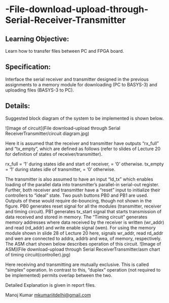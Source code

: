 # -File-download-upload-through-Serial-Receiver-Transmitter
## Learning Objective:
Learn how to transfer files between PC and FPGA board.
## Specification:
Interface the serial receiver and transmitter designed in the previous assignments to a
memory module for downloading (PC to BASYS-3) and uploading files (BASYS-3 to PC).

## Details:
Suggested block diagram of the system to be implemented is shown below.

![Image of circuit](File download-upload through Serial ReceiverTransmitter/circuit diagram.jpg)

Here it is assumed that the receiver and transmitter have outputs “rx_full” and
“tx_empty”, which are defined as follows (refer to slides of Lecture 20 for definition of
states of receiver/transmitter).

rx_full = ‘1’ during states idle and start of receiver,
 = ‘0’ otherwise.
tx_empty = ‘1’ during states idle of transmitter,
 = ‘0’ otherwise.
 
The transmitter is also assumed to have an input “ld_tx” which enables loading of the
parallel data into transmitter’s parallel-in serial-out register. Further, both receiver and
transmitter have a “reset” input to initialize their controllers to “ideal” state.
Two push buttons PB0 and PB1 are used. Outputs of these would require de-bouncing,
though not shown in the figure. PB0 generates reset signal for all the modules
(transmitter, receiver and timing circuit). PB1 generates tx_start signal that starts
transmission of data received and stored in memory. The “Timing circuit” generates
memory addresses where data received by the receiver is written (wr_addr) and read
(rd_addr) and write enable signal (wen). For using the memory module shown in slide 28
of Lecture 20 here, signals wr_addr, read rd_addr and wen are connected to addra, addrb
and wea, of memory, respectively. The ASM chart shown below describes operation of
this circuit.
![Image of ASM](File download-upload through Serial ReceiverTransmitter/asm chart of timing circuit(controller).jpg)

Here receiving and transmitting are mutually exclusive. This is called “simplex”
operation. In contrast to this, “duplex” operation (not required to be implemented)
permits overlap between the two. 

Detailed Explanation is given in report files.

Manoj Kumar
mkumariitdelhi@gmail.com
